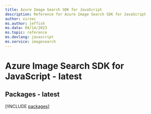 ```yaml
---
title: Azure Image Search SDK for JavaScript
description: Reference for Azure Image Search SDK for JavaScript
author: xirzec
ms.author: jeffish
ms.data: 04/14/2023
ms.topic: reference
ms.devlang: javascript
ms.service: imagesearch
---
```

# Azure Image Search SDK for JavaScript - latest
## Packages - latest
[!INCLUDE [packages](image-search-index.md)]